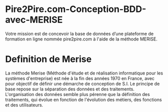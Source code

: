 # Pire2Pire.com-Conception-BDD-avec-MERISE

Votre mission est de concevoir la base de données d’une plateforme de formation en ligne nommée pire2pire.com à l'aide de la méthode MERISE.

# Definition de Merise

La méthode Merise (Méthode d'étude et de réalisation informatique pour les systèmes d'entreprise) est née à la fin des années 1970 en France, avec pour objectif de définir une démarche de conception de S.I. Le principe de base repose sur la séparation des données et des traitements. L'organisation des données semble plus pérenne que la définition des traitements, qui évolue en fonction de l'évolution des métiers, des fonctions et des utilisateurs.

